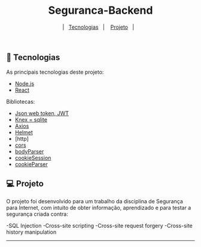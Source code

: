 <h1 align="center">
    Seguranca-Backend
</h1>

<p align="center">
  |&nbsp;&nbsp;&nbsp;<a href="#rocket-tecnologias">Tecnologias</a>&nbsp;&nbsp;&nbsp;|&nbsp;&nbsp;&nbsp;
  <a href="#-projeto">Projeto</a>&nbsp;&nbsp;&nbsp;|&nbsp;&nbsp;&nbsp;
</p>

<br>

## :rocket: Tecnologias

As principais tecnologias deste projeto:

- [Node.js](https://nodejs.org/en/)
- [React](https://reactjs.org)

Bibliotecas:
- [Json web token, JWT](https://www.npmjs.com/package/jsonwebtoken)
- [Knex = sqlite](http://knexjs.org/)
- [Axios](https://www.npmjs.com/package/axios)
- [Helmet](https://www.npmjs.com/package/helmet)
- [http] 
- [cors](https://www.npmjs.com/package/cors)
- [bodyParser](https://www.npmjs.com/package/body-parser)
- [cookieSession](https://www.npmjs.com/package/cookie-session)
- [cookieParser](https://www.npmjs.com/package/cookie-parser)



## 💻 Projeto

O projeto foi desenvolvido para um trabalho da disciplina de Segurança para Internet, com intuito de obter informação, aprendizado e para testar a segurança criada contra:

-SQL Injection
-Cross-site scripting
-Cross-site request forgery
-Cross-site history manipulation

---
